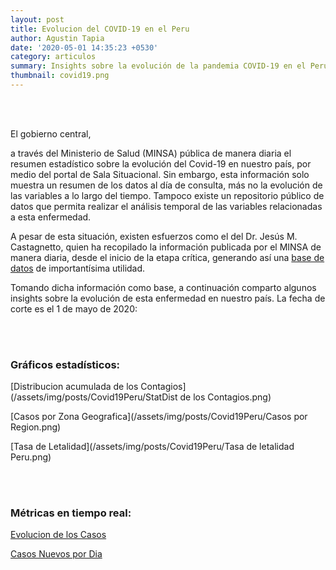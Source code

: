 ```yaml
---
layout: post
title: Evolucion del COVID-19 en el Peru
author: Agustin Tapia
date: '2020-05-01 14:35:23 +0530'
category: articulos
summary: Insights sobre la evolución de la pandemia COVID-19 en el Peru
thumbnail: covid19.png
---
```


<br/><br/>

El gobierno central, 

a través del Ministerio de Salud (MINSA) pública de manera diaria el resumen estadístico sobre la evolución del Covid-19 en nuestro país, por medio del portal de Sala Situacional. Sin embargo, esta información solo muestra un resumen de los datos al día de consulta, más no la evolución de las variables a lo largo del tiempo. Tampoco existe un repositorio público de datos que permita realizar el análisis temporal de las variables relacionadas a esta enfermedad.

A pesar de esta situación, existen esfuerzos como el del Dr. Jesús M. Castagnetto, quien ha recopilado la información publicada por el MINSA de manera diaria, desde el inicio de la etapa crítica, generando así una [base de datos](https://github.com/jmcastagnetto/covid-19-peru-data) de importantísima utilidad.

Tomando dicha información como base, a continuación comparto algunos insights sobre la evolución de esta enfermedad en nuestro país. La fecha de corte es el 1 de mayo de 2020:

<br/><br/>

### **Gráficos estadísticos:**

[Distribucion acumulada de los Contagios](/assets/img/posts/Covid19Peru/StatDist de los Contagios.png)

[Casos por Zona Geografica](/assets/img/posts/Covid19Peru/Casos por Region.png)

[Tasa de Letalidad](/assets/img/posts/Covid19Peru/Tasa de letalidad Peru.png)

<br/><br/>

### **Métricas en tiempo real:**

[Evolucion de los Casos](/assets/img/posts/Covid19Peru/evolucion-de-casos.html)

[Casos Nuevos por Dia](/assets/img/posts/Covid19Peru/casos-por-dia.html)